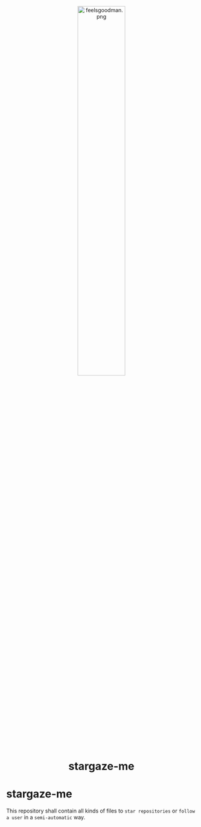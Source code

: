 <p align="center">
    <img alt="feelsgoodman.png" src="https://codeberg.org/keks24/stargaze-me/src/branch/master/images/feelsgoodman.png" width="50%"/>
</p>
<h1 align="center">stargaze-me</h1>

# stargaze-me
This repository shall contain all kinds of files to `star repositories` or `follow a user` in a `semi-automatic` way.
